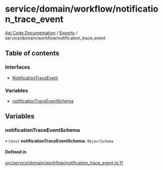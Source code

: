 # service/domain/workflow/notification\_trace\_event
 
[Api Code Documentation](../README.md) / [Exports](../modules.md) / service/domain/workflow/notification\_trace\_event

## Table of contents

### Interfaces

- [NotificationTraceEvent](../interfaces/service_domain_workflow_notification_trace_event.NotificationTraceEvent.md)

### Variables

- [notificationTraceEventSchema](service_domain_workflow_notification_trace_event.md#notificationtraceeventschema)

## Variables

### notificationTraceEventSchema

• `Const` **notificationTraceEventSchema**: `ObjectSchema`

#### Defined in

[src/service/domain/workflow/notification_trace_event.ts:11](https://github.com/openkfw/TruBudget/blob/b9aaff0/api/src/service/domain/workflow/notification_trace_event.ts#L11)
